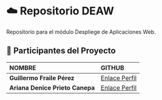 
# ☁️ Repositorio DEAW
Repositorio para el módulo Despliege de Aplicaciones Web.

## 👤 Participantes del Proyecto
| NOMBRE | GITHUB |
| :--- | :--- |
| **Guillermo Fraile Pérez** | [Enlace Perfil](https://github.com/guillermo1daw2) |
| **Ariana Denice Prieto Canepa** | [Enlace Perfil](https://github.com/Denicepc) |

